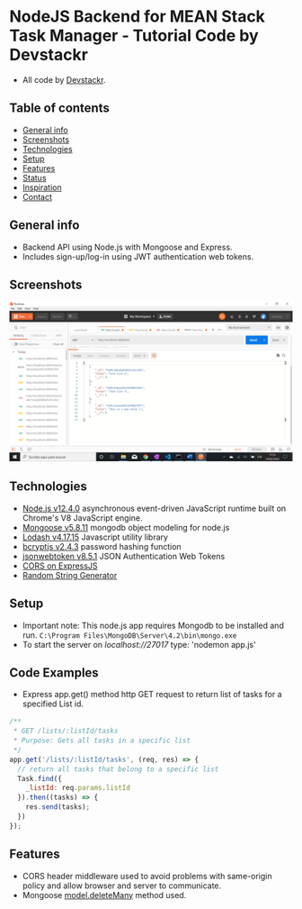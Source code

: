 # NodeJS Backend for MEAN Stack Task Manager - Tutorial Code by Devstackr

* All code by [Devstackr](https://www.youtube.com/channel/UCbwsS1m4Hib6R-9F1alus_A/featured).

## Table of contents

* [General info](#general-info)
* [Screenshots](#screenshots)
* [Technologies](#technologies)
* [Setup](#setup)
* [Features](#features)
* [Status](#status)
* [Inspiration](#inspiration)
* [Contact](#contact)

## General info

* Backend API using Node.js with Mongoose and Express.
* Includes sign-up/log-in using JWT authentication web tokens.

## Screenshots

![Node.js page](./img/get.png)

## Technologies

* [Node.js v12.4.0](https://nodejs.org/en/) asynchronous event-driven JavaScript runtime built on Chrome's V8 JavaScript engine.
* [Mongoose v5.8.11](https://mongoosejs.com/) mongodb object modeling for node.js
* [Lodash v4.17.15](https://lodash.com/) Javascript utility library
* [bcryptjs v2.4.3](https://www.npmjs.com/package/bcrypt) password hashing function
* [jsonwebtoken v8.5.1](https://www.npmjs.com/package/jsonwebtoken) JSON Authentication Web Tokens
* [CORS on ExpressJS](https://enable-cors.org/server_expressjs.html)
* [Random String Generator](https://www.random.org/strings/)


## Setup

* Important note: This node.js app requires Mongodb to be installed and run. `C:\Program Files\MongoDB\Server\4.2\bin\mongo.exe`
* To start the server on _localhost://27017_ type: 'nodemon app.js'

## Code Examples

* Express app.get() method http GET request to return list of tasks for a specified List id.

```javascript
/**
 * GET /lists/:listId/tasks
 * Purpose: Gets all tasks in a specific list
 */
app.get('/lists/:listId/tasks', (req, res) => {
  // return all tasks that belong to a specific list
  Task.find({
    _listId: req.params.listId
  }).then((tasks) => {
    res.send(tasks);
  })
});
```

## Features

* CORS header middleware used to avoid problems with same-origin policy and allow browser and server to communicate.
* Mongoose [model.deleteMany](https://mongoosejs.com/docs/api/model.html#model_Model.deleteMany) method used.
